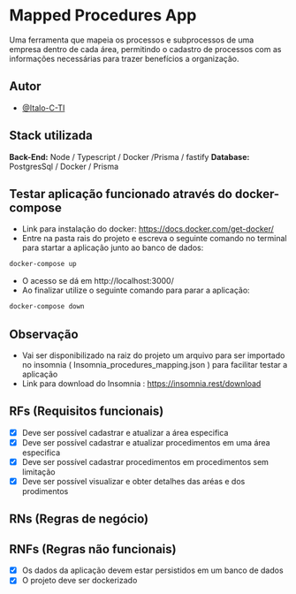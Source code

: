 # Mapped Procedures App

Uma ferramenta que mapeia os processos e subprocessos de uma empresa dentro
de cada área, permitindo o cadastro de processos com as informações necessárias para trazer benefícios a organização.

## Autor

- [@Italo-C-TI](https://www.github.com/Italo-C-TI)

## Stack utilizada

**Back-End:** Node / Typescript / Docker /Prisma / fastify
**Database:** PostgresSql / Docker / Prisma

## Testar aplicação funcionado através do docker-compose

- Link para instalação do docker: https://docs.docker.com/get-docker/
- Entre na pasta rais do projeto e escreva o seguinte comando no terminal para startar a aplicação junto ao banco de dados:

```bash
docker-compose up
```

- O acesso se dá em http://localhost:3000/
- Ao finalizar utilize o seguinte comando para parar a aplicação:

```bash
docker-compose down
```

## Observação

- Vai ser disponibilizado na raiz do projeto um arquivo para ser importado no insomnia ( Insomnia_procedures_mapping.json ) para facilitar testar a aplicação
- Link para download do Insomnia : https://insomnia.rest/download

## RFs (Requisitos funcionais)

- [x] Deve ser possível cadastrar e atualizar a área especifica
- [x] Deve ser possível cadastrar e atualizar procedimentos em uma área especifica
- [x] Deve ser possível cadastrar procedimentos em procedimentos sem limitação
- [x] Deve ser possível visualizar e obter detalhes das aréas e dos prodimentos

## RNs (Regras de negócio)

## RNFs (Regras não funcionais)

- [x] Os dados da aplicação devem estar persistidos em um banco de dados
- [x] O projeto deve ser dockerizado
